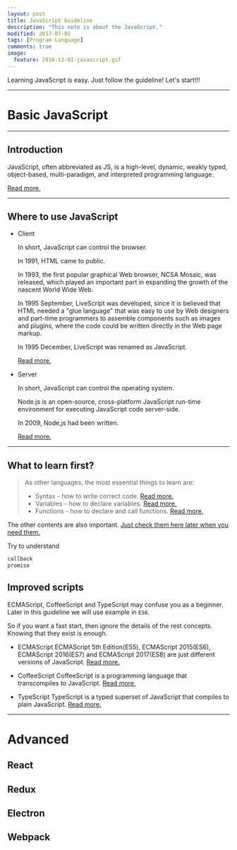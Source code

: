 ```yaml
---
layout: post
title: JavaScript Guideline
description: "This note is about the JavaScript."
modified: 2017-07-01
tags: [Program Language]
comments: true
image:
  feature: 2016-12-01-javascript.gif
---
```


Learning JavaScript is easy.
Just follow the guideline!
Let's start!!!

---

# Basic JavaScript

---

## Introduction

JavaScript, often abbreviated as JS, is a high-level, dynamic, weakly typed, object-based, multi-paradigm, and interpreted programming language.

<a href="https://en.wikipedia.org/wiki/JavaScript" target="_blank">Read more.</a>

---

## Where to use JavaScript

+ Client

    In short, JavaScript can control the browser.

    In 1991, HTML came to public.

    In 1993, the first popular graphical Web browser, NCSA Mosaic, was released, which played an important part in expanding the growth of the nascent World Wide Web.

    In 1995 September, LiveScript was developed, since it is believed that HTML needed a "glue language" that was easy to use by Web designers and part-time programmers to assemble components such as images and plugins, where the code could be written directly in the Web page markup.

    In 1995 December, LiveScript was renamed as JavaScript.

    <a href="https://en.wikipedia.org/wiki/JavaScript#Beginnings_at_Netscape" target="_blank">Read more.</a>

+ Server

    In short, JavaScript can control the operating system.

    Node.js is an open-source, cross-platform JavaScript run-time environment for executing JavaScript code server-side.

    In 2009, Node,js had been written.

    <a href="https://en.wikipedia.org/wiki/JavaScript#Beginnings_at_Netscape" target="_blank">Read more.</a>

---

## What to learn first?

> As other languages, the most essential things to learn are:
> + Syntax - how to write correct code.
>   <a href="https://www.w3schools.com/js/js_syntax.asp" target="_blank">Read more.</a>
> + Variables - how to declare variables.
>   <a href="https://www.w3schools.com/js/js_variables.asp" target="_blank">Read more.</a>
> + Functions - how to declare and call functions.
>   <a href="https://www.w3schools.com/js/js_functions.asp" target="_blank">Read more.</a>

The other contents are also important. <a href="https://www.w3schools.com/js/default.asp" target="_blank">Just check them here later when you need them.</a>

Try to understand

```bash
callback
promise
```

## Improved scripts

ECMAScript, CoffeeScript and TypeScript may confuse you as a beginner.
Later in this guideline we will use example in `ES6`.

So if you want a fast start, then ignore the details of the rest concepts.
Knowing that they exist is enough.

+ ECMAScript
  ECMAScript 5th Edition(ES5), ECMAScript 2015(ES6), ECMAScript 2016(ES7) and ECMAScript 2017(ES8) are just different versions of JavaScript. <a href="https://en.wikipedia.org/wiki/ECMAScript" target="_blank">Read more.</a>

+ CoffeeScript
  CoffeeScript is a programming language that transcompiles to JavaScript. <a href="https://en.wikipedia.org/wiki/CoffeeScript" target="_blank">Read more.</a>

+ TypeScript
  TypeScript is a typed superset of JavaScript that compiles to plain JavaScript. <a href="https://en.wikipedia.org/wiki/TypeScript" target="_blank">Read more.</a>

---

# Advanced

## React

## Redux

## Electron

## Webpack
